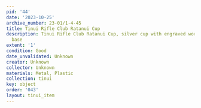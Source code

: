 ```yaml
---
pid: '44'
date: '2023-10-25'
archive_number: 23-01/1-4-45
title: Tinui Rifle Club Ratanui Cup
description: Tinui Rifle Club Ratanui Cup, silver cup with engraved words and plastic
  base
extent: '1'
condition: Good
date_unvalidated: Unknown
creator: Unknown
collector: Unknown
materials: Metal, Plastic
collection: tinui
key: object
order: '043'
layout: tinui_item
---
```

